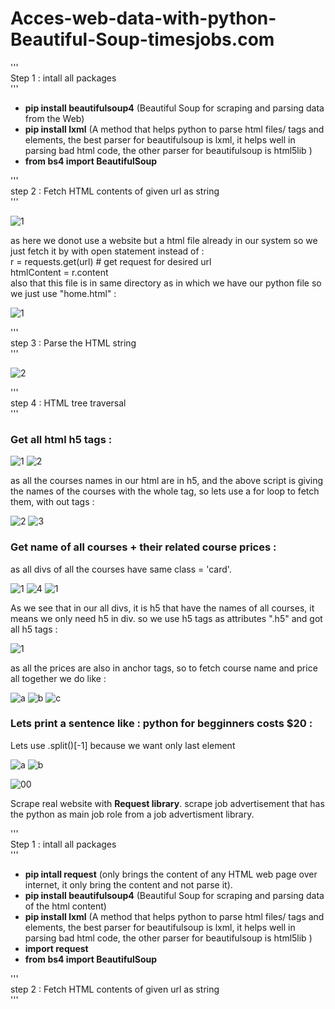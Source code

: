 # Acces-web-data-with-python-Beautiful-Soup-timesjobs.com

'''<br/>
Step 1 : intall all packages<br/>
'''<br/>

- **pip install beautifulsoup4** (Beautiful Soup for scraping and parsing data from the Web)<br/>
- **pip install lxml** (A method that helps python to parse html files/ tags and elements,
                    the best parser for beautifulsoup is lxml, it helps well in parsing bad html code,
                    the other parser for beautifulsoup is html5lib )<br/>
- **from bs4 import BeautifulSoup**                    

'''<br/>
step 2 : Fetch HTML contents of given url as string<br/>
'''<br/>         

![1](https://user-images.githubusercontent.com/33677647/203423729-7d9ff19d-b682-429e-ace1-a18ef81173de.JPG)

as here we donot use a website but a html file already in our system so we just fetch it by with open statement instead of :<br/>
r = requests.get(url) # get request for desired url<br/>
htmlContent = r.content<br/>
also that this file is in same directory as in which we have our python file so we just use "home.html" :<br/>

![1](https://user-images.githubusercontent.com/33677647/203418122-a46cf0c7-f888-45a2-a4f8-20af3051da4a.JPG)

'''<br/>
step 3 : Parse the HTML string<br/>
'''<br/>

![2](https://user-images.githubusercontent.com/33677647/203418583-18d630fa-304c-4f47-bcf3-8d709de4e4fe.JPG)

'''<br/>
step 4 : HTML tree traversal<br/>
'''<br/>

### Get all html h5 tags :

![1](https://user-images.githubusercontent.com/33677647/203420853-c6bd001d-a69f-4ee9-a71c-baf364f9d6a9.JPG)
![2](https://user-images.githubusercontent.com/33677647/203420864-fb8b3540-72da-4c36-b3c7-b7424c2bb4c7.JPG)

as all the courses names in our html are in h5, and the above script is giving the names of the courses with the whole tag, so lets use a for loop to fetch them, with out tags :

![2](https://user-images.githubusercontent.com/33677647/203423779-ae421169-6d4d-4aa1-abe2-cdca68b14c49.JPG)
![3](https://user-images.githubusercontent.com/33677647/203423796-f5900d7c-a2f1-427b-9282-69135fe7ebcf.JPG)

### Get name of all courses + their related course prices :

as all divs of all the courses have same class = 'card'.

![1](https://user-images.githubusercontent.com/33677647/203426319-8a6eaebe-16c2-49cd-a5fa-a3a0a2951efc.JPG)
![4](https://user-images.githubusercontent.com/33677647/203426458-ae0b5950-a982-46af-8aaf-2ae157777c7e.JPG)
![1](https://user-images.githubusercontent.com/33677647/203426940-038c6352-2175-473a-886e-25763c85d8d4.JPG)

As we see that in our all divs, it is h5 that have the names of all courses, it means we only need h5 in div.
so we use h5 tags as attributes ".h5" and got all h5 tags :

![1](https://user-images.githubusercontent.com/33677647/203427269-e38ab233-f7aa-4e46-89dd-d5370fbc5165.JPG)

as all the prices are also in anchor tags, so to fetch course name and price all together we do like :

![a](https://user-images.githubusercontent.com/33677647/203428525-2946ae5e-800c-4ee1-9ed0-d7666fae5b8a.JPG)
![b](https://user-images.githubusercontent.com/33677647/203428534-4a3337c5-6689-4887-8c93-e03415054e16.JPG)
![c](https://user-images.githubusercontent.com/33677647/203428770-e935b4db-353b-4f67-97ad-2d374381e91f.JPG)

### Lets print a sentence like : python for begginners costs $20 :

Lets use .split()[-1] because we want only last element 

![a](https://user-images.githubusercontent.com/33677647/203429829-6a2dd478-8dc2-486c-9c9d-dfba0e74d5bc.JPG)
![b](https://user-images.githubusercontent.com/33677647/203429841-c93a7eeb-71e0-41e6-bfda-0638ebf40d26.JPG)

![00](https://user-images.githubusercontent.com/33677647/203429996-610bca9f-5a50-40d7-ac07-c7b6c21d4d07.JPG)

Scrape real website with **Request library**.
scrape job advertisement that has the python as main job role from a job advertisment library.

'''<br/>
Step 1 : intall all packages<br/>
'''<br/>


- **pip intall request** (only brings the content of any HTML web page over internet, it only bring the content and not parse it).
- **pip install beautifulsoup4** (Beautiful Soup for scraping and parsing data of the html content)<br/>
- **pip install lxml** (A method that helps python to parse html files/ tags and elements,
                    the best parser for beautifulsoup is lxml, it helps well in parsing bad html code,
                    the other parser for beautifulsoup is html5lib )<br/>  
- **import request**                
- **from bs4 import BeautifulSoup**                    

'''<br/>
step 2 : Fetch HTML contents of given url as string<br/>
'''<br/>         











